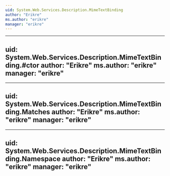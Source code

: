 ```yaml
---
uid: System.Web.Services.Description.MimeTextBinding
author: "Erikre"
ms.author: "erikre"
manager: "erikre"
---
```


---
uid: System.Web.Services.Description.MimeTextBinding.#ctor
author: "Erikre"
ms.author: "erikre"
manager: "erikre"
---

---
uid: System.Web.Services.Description.MimeTextBinding.Matches
author: "Erikre"
ms.author: "erikre"
manager: "erikre"
---

---
uid: System.Web.Services.Description.MimeTextBinding.Namespace
author: "Erikre"
ms.author: "erikre"
manager: "erikre"
---
